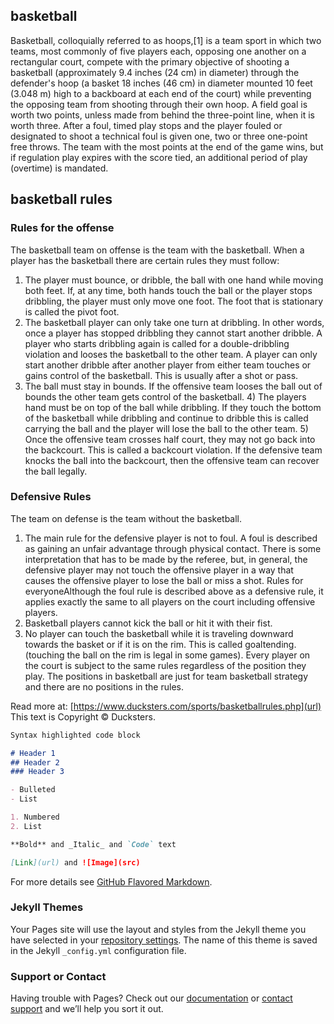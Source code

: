 ## **basketball**

Basketball, colloquially referred to as hoops,[1] is a team sport in which two teams, most commonly of five players each, opposing one another on a rectangular court, compete with the primary objective of shooting a basketball (approximately 9.4 inches (24 cm) in diameter) through the defender's hoop (a basket 18 inches (46 cm) in diameter mounted 10 feet (3.048 m) high to a backboard at each end of the court) while preventing the opposing team from shooting through their own hoop. 
A field goal is worth two points, unless made from behind the three-point line, when it is worth three. After a foul, timed play stops and the player fouled or designated to shoot a technical foul is given one, two or three one-point free throws.
 The team with the most points at the end of the game wins, but if regulation play expires with the score tied, an additional period of play (overtime) is mandated.

## basketball rules
### **Rules for the offense**
The basketball team on offense is the team with the basketball. When a player has the basketball there are certain rules they must follow: 
1.  The player must bounce, or dribble, the ball with one hand while moving both feet. If, at any time, both hands touch the ball or the player stops dribbling, the player must only move one foot. The foot that is stationary is called the pivot foot.
2.  The basketball player can only take one turn at dribbling. In other words, once a player has stopped dribbling they cannot start another dribble. A player who starts dribbling again is called for a double-dribbling violation and looses the basketball to the other team. A player can only start another dribble after another player from either team touches or gains control of the basketball. This is usually after a shot or pass.
3.  The ball must stay in bounds. If the offensive team looses the ball out of bounds the other team gets control of the basketball. 4) The players hand must be on top of the ball while dribbling. If they touch the bottom of the basketball while dribbling and continue to dribble this is called carrying the ball and the player will lose the ball to the other team. 5) Once the offensive team crosses half court, they may not go back into the backcourt. This is called a backcourt violation. If the defensive team knocks the ball into the backcourt, then the offensive team can recover the ball legally.
### **Defensive Rules**
The team on defense is the team without the basketball.
1. The main rule for the defensive player is not to foul. A foul is described as gaining an unfair advantage through physical contact. There is some interpretation that has to be made by the referee, but, in general, the defensive player may not touch the offensive player in a way that causes the offensive player to lose the ball or miss a shot. Rules for everyoneAlthough the foul rule is described above as a defensive rule, it applies exactly the same to all players on the court including offensive players.
2. Basketball players cannot kick the ball or hit it with their fist.
3. No player can touch the basketball while it is traveling downward towards the basket or if it is on the rim. This is called goaltending. (touching the ball on the rim is legal in some games). Every player on the court is subject to the same rules regardless of the position they play. The positions in basketball are just for team basketball strategy and there are no positions in the rules.

Read more at: [https://www.ducksters.com/sports/basketballrules.php](url)
This text is Copyright © Ducksters.



```markdown
Syntax highlighted code block

# Header 1
## Header 2
### Header 3

- Bulleted
- List

1. Numbered
2. List

**Bold** and _Italic_ and `Code` text

[Link](url) and ![Image](src)
```

For more details see [GitHub Flavored Markdown](https://guides.github.com/features/mastering-markdown/).

### Jekyll Themes

Your Pages site will use the layout and styles from the Jekyll theme you have selected in your [repository settings](https://github.com/Glen41/Glen-gepulla/settings). The name of this theme is saved in the Jekyll `_config.yml` configuration file.

### Support or Contact

Having trouble with Pages? Check out our [documentation](https://docs.github.com/categories/github-pages-basics/) or [contact support](https://github.com/contact) and we’ll help you sort it out.
